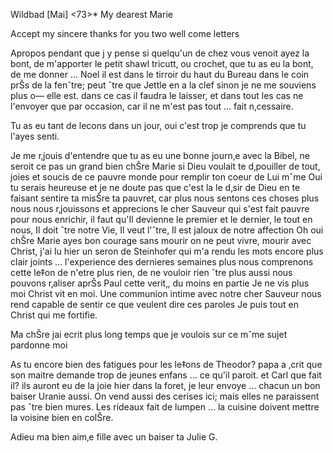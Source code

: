  Wildbad [Mai] <73>*
My dearest Marie

Accept my sincere thanks for you two well come letters

Apropos pendant que j y pense si quelqu'un de chez vous venoit ayez la bont‚ de m'apporter le petit shawl tricutt‚ ou crochet‚ que tu as eu la bont‚ de me donner … Noel il est dans le tirroir du haut du Bureau dans le coin prŠs de la fenˆtre; peut ˆtre que Jettle en a la clef sinon je ne me souviens plus o— elle est. dans ce cas il faudra le laisser, et dans tout les cas ne l'envoyer que par occasion, car il ne m'est pas tout … fait n‚cessaire.

Tu as eu tant de lecons dans un jour, oui c'est trop je comprends que tu l'ayes senti.

Je me r‚jouis d'entendre que tu as eu une bonne journ‚e avec la Bibel, ne seroit ce pas un grand bien chŠre Marie si Dieu voulait te d‚pouiller de tout, joies et soucis de ce pauvre monde pour remplir ton coeur de Lui mˆme Oui tu serais heureuse et je ne doute pas que c'est la le d‚sir de Dieu en te faisant sentire ta misŠre ta pauvret‚ car plus nous sentons ces choses plus nous nous r‚jouissons et apprecions le cher Sauveur qui s'est fait pauvre pour nous enrichir, il faut qu'Il devienne le premier et le dernier, le tout en nous, Il doit ˆtre notre Vie, Il veut l'ˆtre, Il est jaloux de notre affection Oh oui chŠre Marie ayes bon courage sans mourir on ne peut vivre, mourir avec Christ, j'ai lu hier un seron de Steinhofer qui m'a rendu les mots encore plus clair joints … l'experience des dernieres semaines plus nous comprenons cette le‡on de n'etre plus rien, de ne vouloir rien ˆtre plus aussi nous pouvons r‚aliser aprŠs Paul cette verit‚, du moins en partie Je ne vis plus moi Christ vit en moi. Une communion intime avec notre cher Sauveur nous rend capable de sentir ce que veulent dire ces paroles Je puis tout en Christ qui me fortifie.

Ma chŠre jai ecrit plus long temps que je voulois sur ce mˆme sujet pardonne moi

As tu encore bien des fatigues pour les le‡ons de Theodor? papa a ‚crit que son maitre demande trop de jeunes enfans … ce qu'il paroit. et Carl que fait il? ils auront eu de la joie hier dans la foret, je leur envoye … chacun un bon baiser Uranie aussi. On vend aussi des cerises ici; mais elles ne paraissent pas ˆtre bien mures. Les rideaux fait de lumpen … la cuisine doivent mettre la voisine bien en colŠre.

Adieu ma bien aim‚e fille avec un baiser
 ta Julie G.
